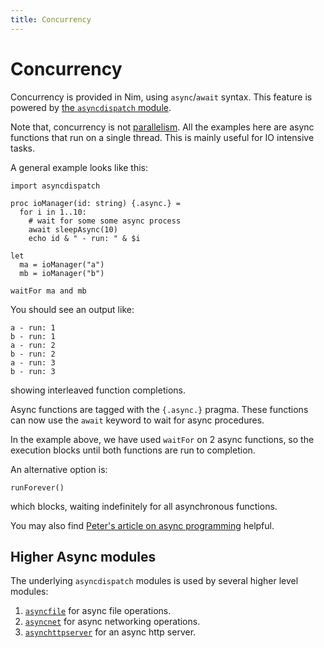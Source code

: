 ```yaml
---
title: Concurrency
---
```


# Concurrency

Concurrency is provided in Nim, using `async`/`await` syntax. This feature is powered by [the `asyncdispatch` module](https://nim-lang.org/docs/asyncdispatch.html).

Note that, concurrency is not [parallelism](/parallelism/). All the examples here are async functions that run on a single thread. This is mainly useful for IO intensive tasks.

A general example looks like this:
``` nimrod
import asyncdispatch

proc ioManager(id: string) {.async.} =
  for i in 1..10:
    # wait for some some async process
    await sleepAsync(10)
    echo id & " - run: " & $i

let
  ma = ioManager("a")
  mb = ioManager("b")

waitFor ma and mb
```

You should see an output like:
``` console
a - run: 1
b - run: 1
a - run: 2
b - run: 2
a - run: 3
b - run: 3
```
showing interleaved function completions.

Async functions are tagged with the `{.async.}` pragma. These functions can now use the `await` keyword to wait for async procedures.

In the example above, we have used `waitFor` on 2 async functions, so the execution blocks until both functions are run to completion.

An alternative option is:
``` nimrod
runForever()
```
which blocks, waiting indefinitely for all asynchronous functions.

You may also find [Peter's article on async programming](https://peterme.net/asynchronous-programming-in-nim.html) helpful.

## Higher Async modules

The underlying `asyncdispatch` modules is used by several higher level modules:

1. [`asyncfile`](https://nim-lang.org/docs/asyncfile.html) for async file operations.
2. [`asyncnet`](https://nim-lang.org/docs/asyncnet.html) for async networking operations.
3. [`asynchttpserver`](https://nim-lang.org/docs/asynchttpserver.html) for an async http server.
